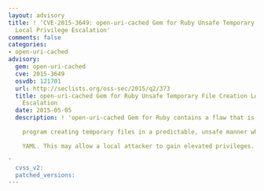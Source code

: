 ```yaml
---
layout: advisory
title: ! 'CVE-2015-3649: open-uri-cached Gem for Ruby Unsafe Temporary File Creation
  Local Privilege Escalation'
comments: false
categories:
- open-uri-cached
advisory:
  gem: open-uri-cached
  cve: 2015-3649
  osvdb: 121701
  url: http://seclists.org/oss-sec/2015/q2/373
  title: open-uri-cached Gem for Ruby Unsafe Temporary File Creation Local Privilege
    Escalation
  date: 2015-05-05
  description: ! 'open-uri-cached Gem for Ruby contains a flaw that is due to the

    program creating temporary files in a predictable, unsafe manner when using

    YAML. This may allow a local attacker to gain elevated privileges.

'
  cvss_v2: 
  patched_versions: 
---
```

